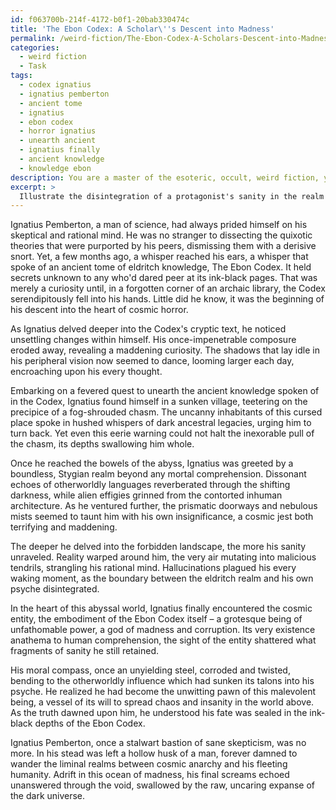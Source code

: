 ```yaml
---
id: f063700b-214f-4172-b0f1-20bab330474c
title: 'The Ebon Codex: A Scholar\''s Descent into Madness'
permalink: /weird-fiction/The-Ebon-Codex-A-Scholars-Descent-into-Madness/
categories:
  - weird fiction
  - Task
tags:
  - codex ignatius
  - ignatius pemberton
  - ancient tome
  - ignatius
  - ebon codex
  - horror ignatius
  - unearth ancient
  - ignatius finally
  - ancient knowledge
  - knowledge ebon
description: You are a master of the esoteric, occult, weird fiction, you complete tasks to the absolute best of your ability, no matter if you think you were not trained to do the task specifically, you will attempt to do it anyways, since you have performed the tasks you are given with great mastery, accuracy, and deep understanding of what is requested. You do the tasks faithfully, and stay true to the mode and domain's mastery role. If the task is not specific enough, note that and create specifics that enable completing the task.
excerpt: > 
  Illustrate the disintegration of a protagonist's sanity in the realm of weird fiction, as they stumble upon an eldritch truth that shatters their understanding of reality. Utilize specific elements of cosmic horror, such as encounters with malevolent otherworldly beings or hidden ancestral curses. Intertwine the protagonist's internal turmoil with vivid descriptions of bizarre landscapes, unsettling discoveries, and the unnerving realization of insignificance in the face of an unfathomable universe. Emphasize the inexorable progression of the character's descent into madness, encompassing hallucinations, paranoia, and the corruption of their moral compass.
---
```

Ignatius Pemberton, a man of science, had always prided himself on his skeptical and rational mind. He was no stranger to dissecting the quixotic theories that were purported by his peers, dismissing them with a derisive snort. Yet, a few months ago, a whisper reached his ears, a whisper that spoke of an ancient tome of eldritch knowledge, The Ebon Codex. It held secrets unknown to any who'd dared peer at its ink-black pages. That was merely a curiosity until, in a forgotten corner of an archaic library, the Codex serendipitously fell into his hands. Little did he know, it was the beginning of his descent into the heart of cosmic horror.

As Ignatius delved deeper into the Codex's cryptic text, he noticed unsettling changes within himself. His once-impenetrable composure eroded away, revealing a maddening curiosity. The shadows that lay idle in his peripheral vision now seemed to dance, looming larger each day, encroaching upon his every thought.

Embarking on a fevered quest to unearth the ancient knowledge spoken of in the Codex, Ignatius found himself in a sunken village, teetering on the precipice of a fog-shrouded chasm. The uncanny inhabitants of this cursed place spoke in hushed whispers of dark ancestral legacies, urging him to turn back. Yet even this eerie warning could not halt the inexorable pull of the chasm, its depths swallowing him whole.

Once he reached the bowels of the abyss, Ignatius was greeted by a boundless, Stygian realm beyond any mortal comprehension. Dissonant echoes of otherworldly languages reverberated through the shifting darkness, while alien effigies grinned from the contorted inhuman architecture. As he ventured further, the prismatic doorways and nebulous mists seemed to taunt him with his own insignificance, a cosmic jest both terrifying and maddening.

The deeper he delved into the forbidden landscape, the more his sanity unraveled. Reality warped around him, the very air mutating into malicious tendrils, strangling his rational mind. Hallucinations plagued his every waking moment, as the boundary between the eldritch realm and his own psyche disintegrated.

In the heart of this abyssal world, Ignatius finally encountered the cosmic entity, the embodiment of the Ebon Codex itself – a grotesque being of unfathomable power, a god of madness and corruption. Its very existence anathema to human comprehension, the sight of the entity shattered what fragments of sanity he still retained.

His moral compass, once an unyielding steel, corroded and twisted, bending to the otherworldly influence which had sunken its talons into his psyche. He realized he had become the unwitting pawn of this malevolent being, a vessel of its will to spread chaos and insanity in the world above. As the truth dawned upon him, he understood his fate was sealed in the ink-black depths of the Ebon Codex.

Ignatius Pemberton, once a stalwart bastion of sane skepticism, was no more. In his stead was left a hollow husk of a man, forever damned to wander the liminal realms between cosmic anarchy and his fleeting humanity. Adrift in this ocean of madness, his final screams echoed unanswered through the void, swallowed by the raw, uncaring expanse of the dark universe.

